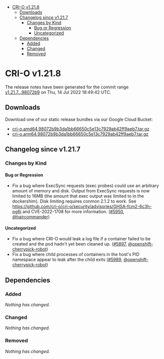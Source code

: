 - [CRI-O v1.21.8](#cri-o-v1218)
  - [Downloads](#downloads)
  - [Changelog since v1.21.7](#changelog-since-v1217)
    - [Changes by Kind](#changes-by-kind)
      - [Bug or Regression](#bug-or-regression)
      - [Uncategorized](#uncategorized)
  - [Dependencies](#dependencies)
    - [Added](#added)
    - [Changed](#changed)
    - [Removed](#removed)

# CRI-O v1.21.8

The release notes have been generated for the commit range
[v1.21.7...98072b9](https://github.com/cri-o/cri-o/compare/v1.21.7...98072b9b3da1bb66650c5e13c7929ab42ff9aeb7) on Thu, 14 Jul 2022 18:49:42 UTC.

## Downloads

Download one of our static release bundles via our Google Cloud Bucket:

- [cri-o.amd64.98072b9b3da1bb66650c5e13c7929ab42ff9aeb7.tar.gz](https://storage.googleapis.com/k8s-conform-cri-o/artifacts/cri-o.amd64.98072b9b3da1bb66650c5e13c7929ab42ff9aeb7.tar.gz)
- [cri-o.arm64.98072b9b3da1bb66650c5e13c7929ab42ff9aeb7.tar.gz](https://storage.googleapis.com/k8s-conform-cri-o/artifacts/cri-o.arm64.98072b9b3da1bb66650c5e13c7929ab42ff9aeb7.tar.gz)

## Changelog since v1.21.7

### Changes by Kind

#### Bug or Regression
 - Fix a bug where ExecSync requests (exec probes) could use an arbitrary amount of memory and disk. Output from ExecSync requests is now limited to 16MB (the amount that exec output was limited to in the dockershim). Disk limiting requires conmon 2.1.2 to work. See https://github.com/cri-o/cri-o/security/advisories/GHSA-fcm2-6c3h-pg6j and CVE-2022-1708 for more information. ([#5950](https://github.com/cri-o/cri-o/pull/5950), [@haircommander](https://github.com/haircommander))

#### Uncategorized
 - Fix a bug where CRI-O would leak a log file if a container failed to be created and the pod hadn't yet been cleaned up. ([#5897](https://github.com/cri-o/cri-o/pull/5897), [@openshift-cherrypick-robot](https://github.com/openshift-cherrypick-robot))
 - Fix a bug where child processes of containers in the host's PID namespace appear to leak after the child exits ([#5989](https://github.com/cri-o/cri-o/pull/5989), [@openshift-cherrypick-robot](https://github.com/openshift-cherrypick-robot))

## Dependencies

### Added
_Nothing has changed._

### Changed
_Nothing has changed._

### Removed
_Nothing has changed._
